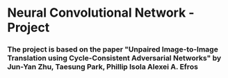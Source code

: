 # Neural Convolutional Network - Project
### The project is based on the paper "Unpaired Image-to-Image Translation using Cycle-Consistent Adversarial Networks" by Jun-Yan Zhu, Taesung Park, Phillip Isola Alexei A. Efros

